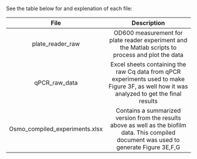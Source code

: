 See the table below for and explenation of each file:

|**File** | **Description** |
| :---: | :---: |
| plate_reader_raw | OD600 measurement for plate reader experiment and the Matlab scripts to process and plot the data |
| qPCR_raw_data | Excel sheets containing the raw Cq data from qPCR experiments used to make Figure 3F, as well how it was analyzed to get the final results |
| Osmo_compiled_experiments.xlsx | Contains a summarized version from the results above as well as the biofilm data. This compiled document was used to generate Figure 3E,F,G |
